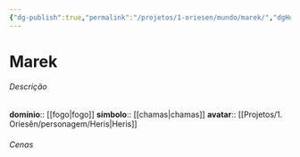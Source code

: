 ```yaml
---
{"dg-publish":true,"permalink":"/projetos/1-oriesen/mundo/marek/","dgHomeLink":true,"dgPassFrontmatter":false}
---
```



# Marek

###### Descrição
**domínio**:: [[fogo|fogo]]
**símbolo**:: [[chamas|chamas]]
**avatar**:: [[Projetos/1. Oriesên/personagem/Heris|Heris]]


###### Cenas

